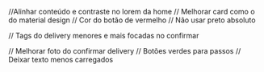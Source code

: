 //Alinhar conteúdo e contraste no lorem da home
// Melhorar card como o do material design
// Cor do botão de vermelho
// Não usar preto absoluto

// Tags do delivery menores e mais focadas no confirmar

// Melhorar foto do confirmar delivery
// Botões verdes para passos
// Deixar texto menos carregados